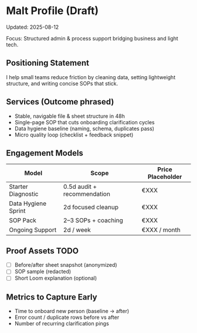 # Malt Profile (Draft)

Updated: 2025-08-12

Focus: Structured admin & process support bridging business and light tech.

## Positioning Statement

I help small teams reduce friction by cleaning data, setting lightweight structure, and writing concise SOPs that stick.

## Services (Outcome phrased)

- Stable, navigable file & sheet structure in 48h
- Single-page SOP that cuts onboarding clarification cycles
- Data hygiene baseline (naming, schema, duplicates pass)
- Micro quality loop (checklist + feedback snippet)

## Engagement Models

| Model               | Scope                       | Price Placeholder |
| ------------------- | --------------------------- | ----------------- |
| Starter Diagnostic  | 0.5d audit + recommendation | €XXX              |
| Data Hygiene Sprint | 2d focused cleanup          | €XXX              |
| SOP Pack            | 2–3 SOPs + coaching         | €XXX              |
| Ongoing Support     | 2d / week                   | €XXX / month      |

## Proof Assets TODO

- [ ] Before/after sheet snapshot (anonymized)
- [ ] SOP sample (redacted)
- [ ] Short Loom explanation (optional)

## Metrics to Capture Early

- Time to onboard new person (baseline → after)
- Error count / duplicate rows before vs after
- Number of recurring clarification pings
